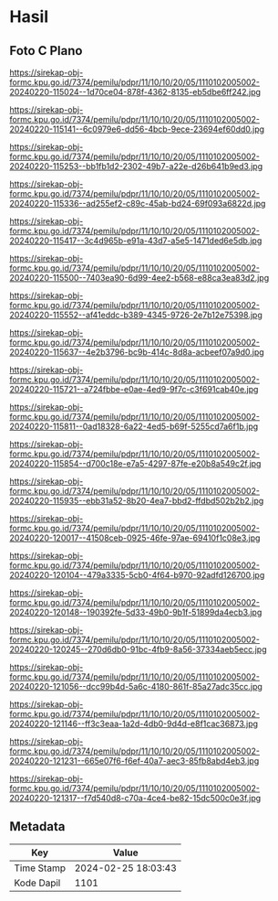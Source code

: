 # Hasil

## Foto C Plano

https://sirekap-obj-formc.kpu.go.id/7374/pemilu/pdpr/11/10/10/20/05/1110102005002-20240220-115024--1d70ce04-878f-4362-8135-eb5dbe6ff242.jpg

https://sirekap-obj-formc.kpu.go.id/7374/pemilu/pdpr/11/10/10/20/05/1110102005002-20240220-115141--6c0979e6-dd56-4bcb-9ece-23694ef60dd0.jpg

https://sirekap-obj-formc.kpu.go.id/7374/pemilu/pdpr/11/10/10/20/05/1110102005002-20240220-115253--bb1fb1d2-2302-49b7-a22e-d26b641b9ed3.jpg

https://sirekap-obj-formc.kpu.go.id/7374/pemilu/pdpr/11/10/10/20/05/1110102005002-20240220-115336--ad255ef2-c89c-45ab-bd24-69f093a6822d.jpg

https://sirekap-obj-formc.kpu.go.id/7374/pemilu/pdpr/11/10/10/20/05/1110102005002-20240220-115417--3c4d965b-e91a-43d7-a5e5-1471ded6e5db.jpg

https://sirekap-obj-formc.kpu.go.id/7374/pemilu/pdpr/11/10/10/20/05/1110102005002-20240220-115500--7403ea90-6d99-4ee2-b568-e88ca3ea83d2.jpg

https://sirekap-obj-formc.kpu.go.id/7374/pemilu/pdpr/11/10/10/20/05/1110102005002-20240220-115552--af41eddc-b389-4345-9726-2e7b12e75398.jpg

https://sirekap-obj-formc.kpu.go.id/7374/pemilu/pdpr/11/10/10/20/05/1110102005002-20240220-115637--4e2b3796-bc9b-414c-8d8a-acbeef07a9d0.jpg

https://sirekap-obj-formc.kpu.go.id/7374/pemilu/pdpr/11/10/10/20/05/1110102005002-20240220-115721--a724fbbe-e0ae-4ed9-9f7c-c3f691cab40e.jpg

https://sirekap-obj-formc.kpu.go.id/7374/pemilu/pdpr/11/10/10/20/05/1110102005002-20240220-115811--0ad18328-6a22-4ed5-b69f-5255cd7a6f1b.jpg

https://sirekap-obj-formc.kpu.go.id/7374/pemilu/pdpr/11/10/10/20/05/1110102005002-20240220-115854--d700c18e-e7a5-4297-87fe-e20b8a549c2f.jpg

https://sirekap-obj-formc.kpu.go.id/7374/pemilu/pdpr/11/10/10/20/05/1110102005002-20240220-115935--ebb31a52-8b20-4ea7-bbd2-ffdbd502b2b2.jpg

https://sirekap-obj-formc.kpu.go.id/7374/pemilu/pdpr/11/10/10/20/05/1110102005002-20240220-120017--41508ceb-0925-46fe-97ae-69410f1c08e3.jpg

https://sirekap-obj-formc.kpu.go.id/7374/pemilu/pdpr/11/10/10/20/05/1110102005002-20240220-120104--479a3335-5cb0-4f64-b970-92adfd126700.jpg

https://sirekap-obj-formc.kpu.go.id/7374/pemilu/pdpr/11/10/10/20/05/1110102005002-20240220-120148--190392fe-5d33-49b0-9b1f-51899da4ecb3.jpg

https://sirekap-obj-formc.kpu.go.id/7374/pemilu/pdpr/11/10/10/20/05/1110102005002-20240220-120245--270d6db0-91bc-4fb9-8a56-37334aeb5ecc.jpg

https://sirekap-obj-formc.kpu.go.id/7374/pemilu/pdpr/11/10/10/20/05/1110102005002-20240220-121056--dcc99b4d-5a6c-4180-861f-85a27adc35cc.jpg

https://sirekap-obj-formc.kpu.go.id/7374/pemilu/pdpr/11/10/10/20/05/1110102005002-20240220-121146--ff3c3eaa-1a2d-4db0-9d4d-e8f1cac36873.jpg

https://sirekap-obj-formc.kpu.go.id/7374/pemilu/pdpr/11/10/10/20/05/1110102005002-20240220-121231--665e07f6-f6ef-40a7-aec3-85fb8abd4eb3.jpg

https://sirekap-obj-formc.kpu.go.id/7374/pemilu/pdpr/11/10/10/20/05/1110102005002-20240220-121317--f7d540d8-c70a-4ce4-be82-15dc500c0e3f.jpg


## Metadata

| Key        | Value               |
| ---------- | ------------------- |
| Time Stamp | 2024-02-25 18:03:43 |
| Kode Dapil | 1101                |



